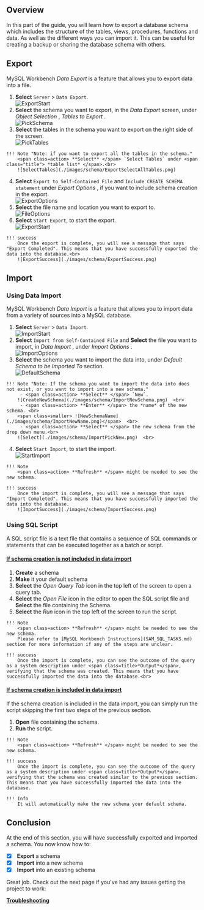 ## Overview

In this part of the guide, you will learn how to export a database schema which includes the structure of the tables, views, procedures, functions and data. As well as the different ways you can import it. This can be useful for creating a backup or sharing the database schema with others.

## Export
MySQL Workbench <span class="title"> *Data Export* </span> is a feature that allows you to export data into a file.
>
1. <span class=action> **Select** </span> `Server` > `Data Export`.  
![ExportStart](./images/schema/ExportStart.png)  <br>
2. <span class=action> **Select** </span> the schema you want to export, in the <span class="title"> *Data Export* </span> screen, under <span class="title"> *Object Selection* </span>, <span class=title> *Tables to Export* </span>.  
![PickSchema](./images/schema/ExportPickSchema.png)  <br>
3. <span class=action> **Select** </span> the tables in the schema you want to export on the right side of the screen.  
![PickTables](./images/schema/ExportPickTables.png)
>
    !!! Note "Note: if you want to export all the tables in the schema."
        <span class=action> **Select** </span> `Select Tables` under <span class="title"> *table list* </span>.<br>
        ![SelectTables](./images/schema/ExportSelectAllTables.png)
>
4. <span class=action> **Select** </span> `Export to Self-Contained File` and `Include CREATE SCHEMA statement` under <span class="title"> *Export Options* </span>, if you want to include schema creation in the export.  
![ExportOptions](./images/schema/ExportOptions.png)  <br>
5. <span class=action> **Select** </span> the file name and location you want to export to.  
![FileOptions](./images/schema/ExportDestination.png)  <br>
6. <span class=action> **Select** </span> `Start Export`, to start the export.  
![ExportStart](./images/schema/ExportStartExport.png)  <br>
>
    !!! success
        Once the export is complete, you will see a message that says "Export Completed". This means that you have successfully exported the data into the database.<br>
        ![ExportSuccess](./images/schema/ExportSuccess.png)

## Import

### Using Data Import
MySQL Workbench <span class="title"> *Data Import* </span> is a feature that allows you to import data from a variety of sources into a MySQL database.
>
1. <span class=action> **Select** </span> `Server` > `Data Import`.  
![ImportStart](./images/schema/ImportStart.png)  <br>
2. <span class=action> **Select** </span> `Import from Self-Contained File` and <span class=action> **Select** </span> the file you want to import, in <span class="title"> *Data Import* </span>, under <span class="title"> *Import Options* </span>.  
![ImportOptions](./images/schema/ImportOptions.png)
3. <span class=action> **Select** </span> the schema you want to import the data into, under <span class="title"> *Default Schema to be Imported To* </span> section.  
![DefaultSchema](./images/schema/ImportDestination.png)  <br>
>
    !!! Note "Note: If the schema you want to import the data into does not exist, or you want to import into a new schema."
         - <span class=action> **Select** </span> `New`.  
        ![CreateNewSchema](./images/schema/ImportNewSchema.png)  <br>
         - <span class=action> **Enter** </span> the *name* of the new schema. <br>
        <span class=smaller> ![NewSchemaName](./images/schema/ImportNewName.png)</span>  <br>
         - <span class=action> **Select** </span> the new schema from the drop down menu.<br>
        ![Select](./images/schema/ImportPickNew.png)  <br>
>
4. <span class=action> **Select** </span> `Start Import`, to start the import.  
![StartImport](./images/schema/ImportStartImport.png)  <br>
>
    !!! Note
        <span class=action> **Refresh** </span> might be needed to see the new schema.
>
    !!! success
        Once the import is complete, you will see a message that says "Import Completed". This means that you have successfully imported the data into the database.  
        ![ImportSuccess](./images/schema/ImportSuccess.png)

### Using SQL Script
A SQL script file is a text file that contains a sequence of SQL commands or statements that can be executed together as a batch or script.

#### <u> If schema creation is not included in data import </u>
>
1. <span class=action> **Create** </span> a schema
2. <span class=action> **Make** </span> it your default schema
3. <span class=action> **Select** </span> the <span class="icons"> *Open Query Tab* </span> icon in the top left of the screen to open a query tab.
4. <span class=action> **Select** </span> the <span class="icons"> *Open File* </span> icon in the editor to open the SQL script file and <span class=action> **Select** </span> the file containing the Schema.
5. <span class=action> **Select** </span> the <span class="icons"> *Run* </span> icon in the top left of the screen to run the script.  
>
    !!! Note
        <span class=action> **Refresh** </span> might be needed to see the new schema.  
        Please refer to [MySQL Workbench Instructions](SAM_SQL_TASKS.md) section for more information if any of the steps are unclear.
>
    !!! success
        Once the import is complete, you can see the outcome of the query as a system description under <span class=title>*Output*</span>, verifying that the schema was created. This means that you have successfully imported the data into the database.<br>

#### <u> If schema creation is included in data import </u>

If the schema creation is included in the data import, you can simply run the script skipping the first two steps of the previous section.
>
1. <span class=action> **Open** </span> file containing the schema.
2. <span class=action> **Run** </span> the script.
>
    !!! Note
        <span class=action> **Refresh** </span> might be needed to see the new schema.
>
    !!! success
        Once the import is complete, you can see the outcome of the query as a system description under <span class=title>*Output*</span>, verifying that the schema was created similar to the previous section. This means that you have successfully imported the data into the database.
>
    !!! Info
        It will automatically make the new schema your default schema.

## Conclusion

At the end of this section, you will have successfully exported and imported a schema. You now know how to:
>
- [x] <span class=action> **Export** </span> a schema
- [x] <span class=action> **Import** </span> into a new schema
- [x] <span class=action> **Import** </span> into an existing schema

Great job. Check out the next page if you've had any issues getting the project to work:

**[Troubleshooting](Troubleshooting.md)**
